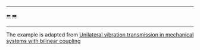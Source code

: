 ***
[⬅️](../058/README.md "Previous example")
[➡️](../060/README.md "Next example")
***

The example is adapted from [Unilateral vibration transmission in mechanical systems with bilinear coupling](https://doi.org/10.1016/j.ijnonlinmec.2025.105272)
